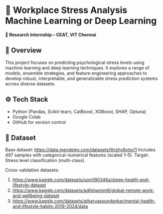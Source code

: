# 💼 Workplace Stress Analysis Machine Learning or Deep Learning

**📍 Research Internship – CEAT, VIT Chennai**

## 📌 Overview

This project focuses on predicting psychological stress levels using machine learning and deep learning techniques. It explores a range of models, ensemble strategies, and feature engineering approaches to develop robust, interpretable, and generalizable stress prediction systems across diverse datasets.

## ⚙️ Tech Stack

* Python (Pandas, Scikit-learn, CatBoost, XGBoost, SHAP, Optuna)
* Google Colab
* GitHub for version control

## 📁 Dataset

Base dataset: https://data.mendeley.com/datasets/6nzhv6vtxr/1
Includes 497 samples with categorical-numerical features (scaled 1–5).
Target: Stress level classification (multi-class).

Cross-validation datasets:
1. https://www.kaggle.com/datasets/uom190346a/sleep-health-and-lifestyle-dataset
2. https://www.kaggle.com/datasets/adilshamim8/global-remote-work-and-wellbeing-dataset
3. https://www.kaggle.com/datasets/atharvasoundankar/mental-health-and-lifestyle-habits-2019-2024/data

